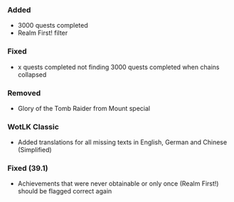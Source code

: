 <p><h3>Added</h3></p>
<ul>
<li>3000 quests completed</li>
<li>Realm First! filter</li>
</ul>
<p><h3>Fixed</h3></p>
<ul>
<li>x quests completed not finding 3000 quests completed when chains collapsed</li>
</ul>
<p><h3>Removed</h3></p>
<ul>
<li>Glory of the Tomb Raider from Mount special</li>
</ul>
<p><h3>WotLK Classic</h3></p>
<ul>
<li>Added translations for all missing texts in English, German and Chinese (Simplified)</li>
</ul>
<p><h3>Fixed (39.1)</h3></p>
<ul>
<li>Achievements that were never obtainable or only once (Realm First!) should be flagged correct again</li>
</ul>
